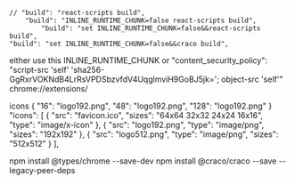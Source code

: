     // "build": "react-scripts build",
        "build": "INLINE_RUNTIME_CHUNK=false react-scripts build",
            "build": "set INLINE_RUNTIME_CHUNK=false&&react-scripts build",
    "build": "set INLINE_RUNTIME_CHUNK=false&&craco build",

either use this INLINE_RUNTIME_CHUNK or 
 "content_security_policy": "script-src 'self' 'sha256-GgRxrVOKNdB4LrRsVPDSbzvfdV4UqglmviH9GoBJ5jk='; object-src 'self'" 
    chrome://extensions/

icons
        {
      "16": "logo192.png",
      "48": "logo192.png",
      "128": "logo192.png"
    }
      "icons": [
    {
      "src": "favicon.ico",
      "sizes": "64x64 32x32 24x24 16x16",
      "type": "image/x-icon"
    },
    {
      "src": "logo192.png",
      "type": "image/png",
      "sizes": "192x192"
    },
    {
      "src": "logo512.png",
      "type": "image/png",
      "sizes": "512x512"
    }
  ],

  npm install @types/chrome --save-dev
npm install @craco/craco --save --legacy-peer-deps



